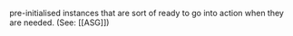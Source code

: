pre-initialised instances that are sort of ready to go into action when they are needed. (See: [[ASG]])